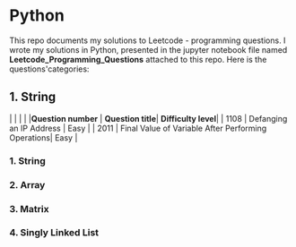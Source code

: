 # Python 

This repo documents my solutions to Leetcode - programming questions. I wrote my solutions in Python, presented in the jupyter notebook file named **Leetcode_Programming_Questions** attached to this repo. Here is the questions'categories:


## 1. String 

| | |   |
|**Question number** | **Question title**|  **Difficulty level**|
| 1108 | Defanging an IP Address | Easy |
| 2011 | Final Value of Variable After Performing Operations| Easy |


### 1. String

### 2. Array

### 3. Matrix

### 4. Singly Linked List 
